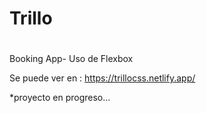 # Trillo


#

Booking App- Uso de Flexbox

Se puede ver en : https://trillocss.netlify.app/

*proyecto en progreso...